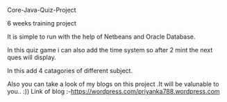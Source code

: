 Core-Java-Quiz-Project

6 weeks training project

It is simple to run with the help of Netbeans and Oracle Database.

In this quiz game i can also add the time system so after 2 mint the next ques will display.

In this add 4 catagories of different subject.

Also you can take a look of my blogs on this project .It will be valunable to you.. :))
Link of blog :-https://wordpress.com/priyanka788.wordpress.com
